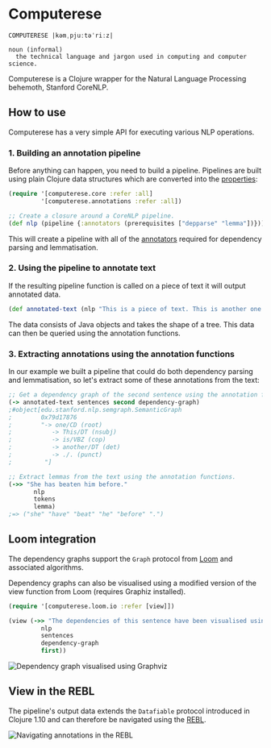 # Computerese
````
COMPUTERESE |kəmˌpjuːtəˈriːz|

noun (informal)
  the technical language and jargon used in computing and computer science.
````

Computerese is a Clojure wrapper for the Natural Language Processing behemoth,
Stanford CoreNLP.

## How to use
Computerese has a very simple API for executing various NLP operations.

### 1. Building an annotation pipeline
Before anything can happen, you need to build a pipeline. 
Pipelines are built using plain Clojure data structures which are converted into
the [properties](https://github.com/stanfordnlp/CoreNLP/blob/master/src/edu/stanford/nlp/pipeline/StanfordCoreNLP.properties):

```Clojure
(require '[computerese.core :refer :all]
         '[computerese.annotations :refer :all])

;; Create a closure around a CoreNLP pipeline.
(def nlp (pipeline {:annotators (prerequisites ["depparse" "lemma"])}))
```

This will create a pipeline with all of the 
[annotators](https://stanfordnlp.github.io/CoreNLP/annotators.html) 
required for dependency parsing and lemmatisation.

### 2. Using the pipeline to annotate text
If the resulting pipeline function is called on a piece of text it will output 
annotated data.

```Clojure
(def annotated-text (nlp "This is a piece of text. This is another one."))
```

The data consists of Java objects and takes the shape of a tree.
This data can then be queried using the annotation functions.

### 3. Extracting annotations using the annotation functions
In our example we built a pipeline that could do both dependency parsing and
lemmatisation, so let's extract some of these annotations from the text:

```Clojure
;; Get a dependency graph of the second sentence using the annotation functions.
(-> annotated-text sentences second dependency-graph)
;#object[edu.stanford.nlp.semgraph.SemanticGraph
;        0x79d17876
;        "-> one/CD (root)
;           -> This/DT (nsubj)
;           -> is/VBZ (cop)
;           -> another/DT (det)
;           -> ./. (punct)
;         "]

;; Extract lemmas from the text using the annotation functions.
(->> "She has beaten him before."
       nlp
       tokens
       lemma)
;=> ("she" "have" "beat" "he" "before" ".")

```

## Loom integration
The dependency graphs support the `Graph` protocol from 
[Loom](https://github.com/aysylu/loom) and associated algorithms.

Dependency graphs can also be visualised using a modified version of the view 
function from Loom (requires Graphiz installed).

```Clojure
(require '[computerese.loom.io :refer [view]])

(view (->> "The dependencies of this sentence have been visualised using Graphviz."
         nlp
         sentences
         dependency-graph
         first))
```

![Dependency graph visualised using Graphviz](https://raw.githubusercontent.com/simongray/corenlp-clj/master/doc/graphviz_example.png)

## View in the REBL
The pipeline's output data extends the `Datafiable` protocol 
introduced in Clojure 1.10 and can therefore be navigated using the 
[REBL](https://github.com/cognitect-labs/REBL-distro).
 
![Navigating annotations in the REBL](https://raw.githubusercontent.com/simongray/corenlp-clj/master/doc/rebl_example.png)
